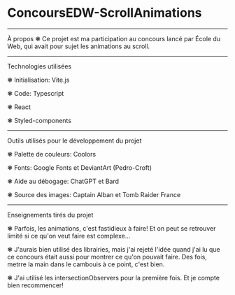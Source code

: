 # ConcoursEDW-ScrollAnimations
******************************************
À propos
❃ Ce projet est ma participation au concours lancé par École du Web, qui avait pour sujet les animations au scroll.

******************************************
Technologies utilisées

❃ Initialisation: Vite.js

❃ Code: Typescript

❃ React

❃ Styled-components


******************************************
Outils utilisés pour le développement du projet

❃ Palette de couleurs: Coolors 

❃ Fonts: Google Fonts et DeviantArt (Pedro-Croft)

❃ Aide au débogage: ChatGPT et Bard

❃ Source des images: Captain Alban et Tomb Raider France


******************************************
Enseignements tirés du projet

❃ Parfois, les animations, c'est fastidieux à faire! Et on peut se retrouver limité si ce qu'on veut faire est complexe...

❃ J'aurais bien utilisé des librairies, mais j'ai rejeté l'idée quand j'ai lu que ce concours était aussi pour montrer ce qu'on pouvait faire. Des fois, metrre la main dans le cambouis à ce point, c'est bien. 

❃ J'ai utilisé les intersectionObservers pour la première fois. Et je compte bien recommencer!
